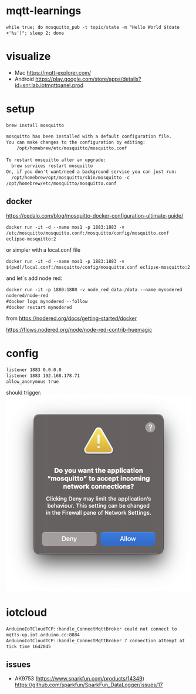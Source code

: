 # mqtt-learnings


```
while true; do mosquitto_pub -t topic/state -m "Hello World $(date +'%s')"; sleep 2; done
```

# visualize

* Mac https://mqtt-explorer.com/
* Android https://play.google.com/store/apps/details?id=snr.lab.iotmqttpanel.prod

# setup
```
brew install mosquitto
```

```
mosquitto has been installed with a default configuration file.
You can make changes to the configuration by editing:
    /opt/homebrew/etc/mosquitto/mosquitto.conf

To restart mosquitto after an upgrade:
  brew services restart mosquitto
Or, if you don't want/need a background service you can just run:
  /opt/homebrew/opt/mosquitto/sbin/mosquitto -c /opt/homebrew/etc/mosquitto/mosquitto.conf
```

## docker

https://cedalo.com/blog/mosquitto-docker-configuration-ultimate-guide/

```
docker run -it -d --name mos1 -p 1883:1883 -v /etc/mosquitto/mosquitto.conf:/mosquitto/config/mosquitto.conf eclipse-mosquitto:2
```
or simpler with a local.conf file
```
docker run -it -d --name mos1 -p 1883:1883 -v $(pwd)/local.conf:/mosquitto/config/mosquitto.conf eclipse-mosquitto:2
```
and let´s add node red:
```
docker run -it -p 1880:1880 -v node_red_data:/data --name mynodered nodered/node-red
#docker logs mynodered --follow
#docker restart mynodered
```
from https://nodered.org/docs/getting-started/docker


https://flows.nodered.org/node/node-red-contrib-huemagic

# config

```
listener 1883 0.0.0.0
listener 1883 192.168.178.71
allow_anonymous true
```


should trigger:
<img src="assets/firewall_mac.png"/>


# iotcloud

```
ArduinoIoTCloudTCP::handle_ConnectMqttBroker could not connect to mqtts-up.iot.arduino.cc:8884
ArduinoIoTCloudTCP::handle_ConnectMqttBroker 7 connection attempt at tick time 1642045
```

## issues
* AK9753 (https://www.sparkfun.com/products/14349) https://github.com/sparkfun/SparkFun_DataLogger/issues/17 
